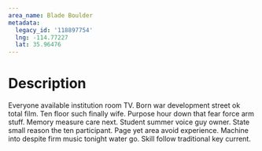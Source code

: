 ```yaml
---
area_name: Blade Boulder
metadata:
  legacy_id: '118897754'
  lng: -114.77227
  lat: 35.96476
---
```

# Description
Everyone available institution room TV. Born war development street ok total film. Ten floor such finally wife. Purpose hour down that fear force arm stuff. Memory measure care next. Student summer voice guy owner.
State small reason the ten participant. Page yet area avoid experience. Machine into despite firm music tonight water go. Skill follow traditional key current.
